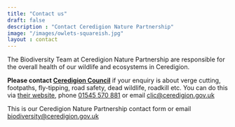 ```yaml
---
title: "Contact us"
draft: false
description : "Contact Ceredigion Nature Partnership"
image: "/images/owlets-squareish.jpg"
layout : contact
---
```


The Biodiversity Team at Ceredigion Nature Partnership are responsible for the overall health of our wildlife and ecosystems in Ceredigion.

**Please contact [Ceredigion Council](https://ceredigion.gov.uk/resident/contact/)** if your enquiry is about verge cutting, footpaths, fly-tipping, road safety, dead wildlife, roadkill etc. You can do this via [their website](https://ceredigion.gov.uk/resident/contact/), phone [01545 570 881](tel:+4401545570881) or email <clic@ceredigion.gov.uk>

This is our Ceredigion Nature Partnership contact form or email <biodiversity@ceredigion.gov.uk>
